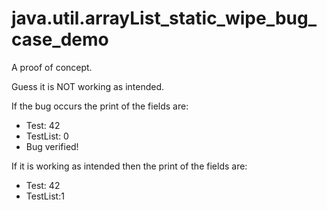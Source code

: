 # java.util.arrayList_static_wipe_bug_case_demo
A proof of concept.

Guess it is NOT working as intended.

If the bug occurs the print of the fields are:

* Test: 42 
* TestList: 0
* Bug verified!

If it is working as intended then the print of the fields are:

* Test: 42 
* TestList:1 

